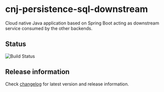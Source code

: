 # cnj-persistence-sql-downstream

Cloud native Java application based on Spring Boot acting as downstream service consumed by the other backends.

## Status

![Build Status](https://codebuild.eu-west-1.amazonaws.com/badges?uuid=eyJlbmNyeXB0ZWREYXRhIjoiRTU3OVUwbzA1WmM5RExHYitjYlNla0lpam1BZDBaMkNuUWx0M2ZHYncvZnYyemtPM05iMC9tU1F0akMxZHdNQ0NZMHhyZmxwOXZiT3FFY0JaaURFc0tVPSIsIml2UGFyYW1ldGVyU3BlYyI6Ind6Zk4wUGUya3JIYnp0Ly8iLCJtYXRlcmlhbFNldFNlcmlhbCI6MX0%3D&branch=main)

## Release information

Check [changelog](changelog.md) for latest version and release information.
